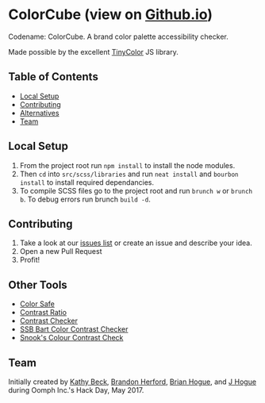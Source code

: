# ColorCube (view on [Github.io](https://oomphinc.github.io/colorcube/))
Codename: ColorCube. A brand color palette accessibility checker.

Made possible by the excellent [TinyColor](https://bgrins.github.io/TinyColor/) JS library.

## Table of Contents
- [Local Setup](#local-setup)
- [Contributing](#contributing)
- [Alternatives](#alternatives)
- [Team](#team)

## Local Setup
1. From the project root run `npm install` to install the node modules.
1. Then `cd` into `src/scss/libraries` and run `neat install` and `bourbon install`
to install required dependancies.
1. To compile SCSS files go to the project root and run `brunch w` or `brunch b`.
To debug errors run brunch `build -d`.

## Contributing
1. Take a look at our [issues list](https://github.com/oomphinc/colorcube/issues) or create an issue and describe your idea.
1. Open a new Pull Request
1. Profit!

## Other Tools
- [Color Safe](http://colorsafe.co/)
- [Contrast Ratio](https://leaverou.github.io/contrast-ratio/)
- [Contrast Checker](http://contrastchecker.com/)
- [SSB Bart Color Contrast Checker](http://www.ssbbartgroup.com/reference/color-contrast-checker/)
- [Snook's Colour Contrast Check](https://snook.ca/technical/colour_contrast/colour.html)

## Team
Initially created by [Kathy Beck](https://github.com/kbeck303), [Brandon Herford](https://github.com/BrandonDH), [Brian Hogue](https://github.com/syzygy333), and [J Hogue](https://github.com/jhogue) during Oomph Inc.'s Hack Day, May 2017.

